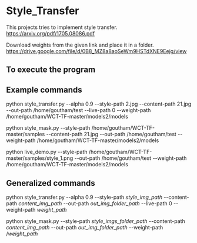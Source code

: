 # Style_Transfer
This projects tries to implement style transfer.
https://arxiv.org/pdf/1705.08086.pdf

Download weights from the given link and place it in a folder.
https://drive.google.com/file/d/0B8_MZ8a8aoSeWm9HSTdXNE9Eejg/view


To execute the program
-----------------------

Example commands
----------------
python style_transfer.py --alpha 0.9 --style-path 2.jpg --content-path 21.jpg --out-path /home/goutham/test --live-path 0 --weight-path /home/goutham/WCT-TF-master/models2/models

python style_mask.py --style-path /home/goutham/WCT-TF-master/samples  --content-path 21.jpg --out-path /home/goutham/test --weight-path /home/goutham/WCT-TF-master/models2/models

python live_demo.py --style-path /home/goutham/WCT-TF-master/samples/style_1.png --out-path /home/goutham/test --weight-path /home/goutham/WCT-TF-master/models2/models

Generalized commands
--------------------
python style_transfer.py --alpha 0.9 --style-path *style_img_path* --content-path *content_img_path* --out-path *out_img_folder_path* --live-path 0 --weight-path *weight_path*

python style_mask.py --style-path *style_imgs_folder_path* --content-path *content_img_path* --out-path *out_img_folder_path* --weight-path /*weight_path*

